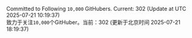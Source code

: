 Committed to Following `10,000` GitHubers. Current: <!-- FOLLOWING_COUNT -->302<!-- FOLLOWING_COUNT --> (Update at UTC <!-- LAST_UPDATED -->2025-07-21 10:19:37<!-- LAST_UPDATED -->)<br>
致力于关注`10,000`个GitHuber。当前：<!-- FOLLOWING_COUNT -->302<!-- FOLLOWING_COUNT --> (更新于北京时间 <!-- LAST_UPDATED_CST -->2025-07-21 18:19:37<!-- LAST_UPDATED_CST -->)
